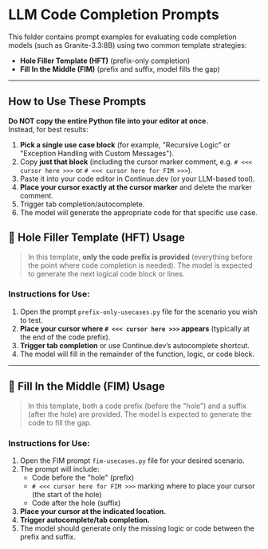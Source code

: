 # LLM Code Completion Prompts

This folder contains prompt examples for evaluating code completion models (such as Granite-3.3:8B) using two common template strategies:

- **Hole Filler Template (HFT)** (prefix-only completion)
- **Fill In the Middle (FIM)** (prefix and suffix, model fills the gap)

---

## How to Use These Prompts

**Do NOT copy the entire Python file into your editor at once.**  
Instead, for best results:

1. **Pick a single use case block** (for example, "Recursive Logic" or "Exception Handling with Custom Messages").
2. Copy **just that block** (including the cursor marker comment, e.g. `# <<< cursor here >>>` or `# <<< cursor here for FIM >>>`).
3. Paste it into your code editor in Continue.dev (or your LLM-based tool).
4. **Place your cursor exactly at the cursor marker** and delete the marker comment.
5. Trigger tab completion/autocomplete.
6. The model will generate the appropriate code for that specific use case.

## 🔹 Hole Filler Template (HFT) Usage

> In this template, **only the code prefix is provided** (everything before the point where code completion is needed). The model is expected to generate the next logical code block or lines.

### **Instructions for Use:**

1. Open the prompt `prefix-only-usecases.py` file for the scenario you wish to test.
2. **Place your cursor where `# <<< cursor here >>>` appears** (typically at the end of the code prefix).
3. **Trigger tab completion** or use Continue.dev’s autocomplete shortcut.
4. The model will fill in the remainder of the function, logic, or code block.

---

## 🔸 Fill In the Middle (FIM) Usage

> In this template, both a code prefix (before the "hole") and a suffix (after the hole) are provided. The model is expected to generate the code to fill the gap.

### **Instructions for Use:**

1. Open the FIM prompt `fim-usecases.py` file for your desired scenario.
2. The prompt will include:
   - Code before the "hole" (prefix)
   - `# <<< cursor here for FIM >>>` marking where to place your cursor (the start of the hole)
   - Code after the hole (suffix)
3. **Place your cursor at the indicated location.**
4. **Trigger autocomplete/tab completion.**
5. The model should generate only the missing logic or code between the prefix and suffix.
